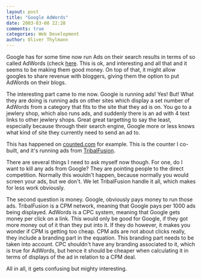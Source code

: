 ```yaml
---
layout: post
title: "Google AdWords"
date: 2003-03-08 22:28
comments: true
categories: Web Development
author: Oliver Thylmann
---
```



Google has for some time now run Ads on their search results in terms of so called AdWords (check [here](http://www.google.com/ads/). This is ok, and interesting and all that and it seems to be making them good money. On top of that, it might allow googles to share revenue with bloggers, giving them the option to put AdWords on their blogs.





The interesting part came to me now. Google is running ads! Yes! But! What they are doing is running ads on other sites which display a set number of AdWords from a category that fits to the site that they ad is on. You go to a jewlery shop, which also runs ads, and suddenly there is an ad with 4 text links to other jewlery shops. Great great targetting to say the least, especially because through their search engine, Google more or less knows what kind of site they currently need to send an ad to. 

This has happened on [counted.com](http://www.counted.com/) for example. This is the counter I co-built, and it's running ads from [TribalFusion](http://www.tribalfusion.com/). 

There are several things I need to ask myself now though. For one, do I want to kill any ads from Google? They are pointing people to the direct competition. Normally this wouldn't happen, because normally you would screen your ads, but we don't. We let TribalFusion handle it all, which makes for less work obviously. 

The second question is money. Google, obviously pays money to run those ads. TribalFusion is a CPM network, meaning that Google pays per 1000 ads being displayed. AdWords is a CPC system, meaning that Google gets money per click on a link. This would only be good for Google, if they got more money out of it than they put into it. If they do however, it makes you wonder if CPM is getting too cheap. CPM ads are not about clicks really, they include a branding part in the equation. This branding part needs to be taken into account. CPC shouldn't have any branding associated to it, which is true for AdWords, but hence it should be cheaper when calculating it in terms of displays of the ad in relation to a CPM deal. 

All in all, it gets confusing but mighty interesting.

